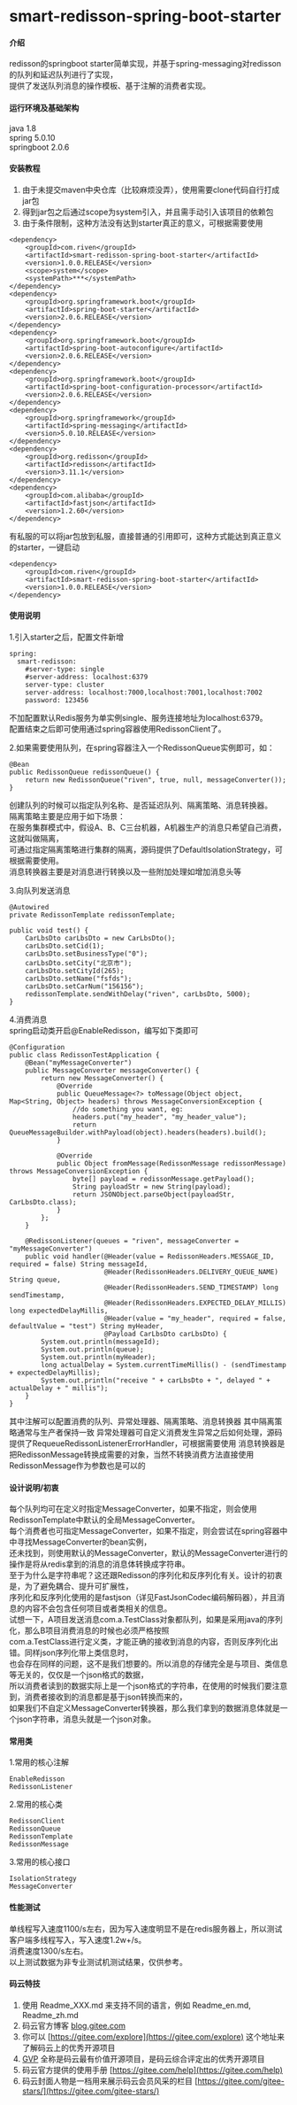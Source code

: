 # smart-redisson-spring-boot-starter

#### 介绍
redisson的springboot starter简单实现，并基于spring-messaging对redisson的队列和延迟队列进行了实现，\
提供了发送队列消息的操作模板、基于注解的消费者实现。

#### 运行环境及基础架构
java 1.8\
spring 5.0.10\
springboot 2.0.6

#### 安装教程
1. 由于未提交maven中央仓库（比较麻烦没弄），使用需要clone代码自行打成jar包
2. 得到jar包之后通过scope为system引入，并且需手动引入该项目的依赖包
3. 由于条件限制，这种方法没有达到starter真正的意义，可根据需要使用
```     
<dependency>
    <groupId>com.riven</groupId>
    <artifactId>smart-redisson-spring-boot-starter</artifactId>
    <version>1.0.0.RELEASE</version>
    <scope>system</scope>
    <systemPath>***</systemPath>
</dependency>
<dependency>
    <groupId>org.springframework.boot</groupId>
    <artifactId>spring-boot-starter</artifactId>
    <version>2.0.6.RELEASE</version>
</dependency>
<dependency>
    <groupId>org.springframework.boot</groupId>
    <artifactId>spring-boot-autoconfigure</artifactId>
    <version>2.0.6.RELEASE</version>
</dependency>
<dependency>
    <groupId>org.springframework.boot</groupId>
    <artifactId>spring-boot-configuration-processor</artifactId>
    <version>2.0.6.RELEASE</version>
</dependency>
<dependency>
    <groupId>org.springframework</groupId>
    <artifactId>spring-messaging</artifactId>
    <version>5.0.10.RELEASE</version>
</dependency>
<dependency>
    <groupId>org.redisson</groupId>
    <artifactId>redisson</artifactId>
    <version>3.11.1</version>
</dependency>
<dependency>
    <groupId>com.alibaba</groupId>
    <artifactId>fastjson</artifactId>
    <version>1.2.60</version>
</dependency>
``` 
有私服的可以将jar包放到私服，直接普通的引用即可，这种方式能达到真正意义的starter，一键启动
```
<dependency>
    <groupId>com.riven</groupId>
    <artifactId>smart-redisson-spring-boot-starter</artifactId>
    <version>1.0.0.RELEASE</version>
</dependency>
```

#### 使用说明
1.引入starter之后，配置文件新增
```
spring:
  smart-redisson:
    #server-type: single
    #server-address: localhost:6379
    server-type: cluster
    server-address: localhost:7000,localhost:7001,localhost:7002
    password: 123456
```
不加配置默认Redis服务为单实例single、服务连接地址为localhost:6379。\
配置结束之后即可使用通过spring容器使用RedissonClient了。

2.如果需要使用队列，在spring容器注入一个RedissonQueue实例即可，如：
```
@Bean
public RedissonQueue redissonQueue() {
    return new RedissonQueue("riven", true, null, messageConverter());
}
```
创建队列的时候可以指定队列名称、是否延迟队列、隔离策略、消息转换器。\
隔离策略主要是应用于如下场景：\
在服务集群模式中，假设A、B、C三台机器，A机器生产的消息只希望自己消费，这就叫做隔离，\
可通过指定隔离策略进行集群的隔离，源码提供了DefaultIsolationStrategy，可根据需要使用。\
消息转换器主要是对消息进行转换以及一些附加处理如增加消息头等

3.向队列发送消息
```
@Autowired
private RedissonTemplate redissonTemplate;

public void test() {
    CarLbsDto carLbsDto = new CarLbsDto();
    carLbsDto.setCid(1);
    carLbsDto.setBusinessType("0");
    carLbsDto.setCity("北京市");
    carLbsDto.setCityId(265);
    carLbsDto.setName("fsfds");
    carLbsDto.setCarNum("156156");
    redissonTemplate.sendWithDelay("riven", carLbsDto, 5000);
}
```
4.消费消息\
spring启动类开启@EnableRedisson，编写如下类即可
```
@Configuration
public class RedissonTestApplication {
    @Bean("myMessageConverter")
    public MessageConverter messageConverter() {
        return new MessageConverter() {
            @Override
            public QueueMessage<?> toMessage(Object object, Map<String, Object> headers) throws MessageConversionException {
                //do something you want, eg:
                headers.put("my_header", "my_header_value");
                return QueueMessageBuilder.withPayload(object).headers(headers).build();
            }

            @Override
            public Object fromMessage(RedissonMessage redissonMessage) throws MessageConversionException {
                byte[] payload = redissonMessage.getPayload();
                String payloadStr = new String(payload);
                return JSONObject.parseObject(payloadStr, CarLbsDto.class);
            }
        };
    }

    @RedissonListener(queues = "riven", messageConverter = "myMessageConverter")
    public void handler(@Header(value = RedissonHeaders.MESSAGE_ID, required = false) String messageId,
                        @Header(RedissonHeaders.DELIVERY_QUEUE_NAME) String queue,
                        @Header(RedissonHeaders.SEND_TIMESTAMP) long sendTimestamp,
                        @Header(RedissonHeaders.EXPECTED_DELAY_MILLIS) long expectedDelayMillis,
                        @Header(value = "my_header", required = false, defaultValue = "test") String myHeader,
                        @Payload CarLbsDto carLbsDto) {
        System.out.println(messageId);
        System.out.println(queue);
        System.out.println(myHeader);
        long actualDelay = System.currentTimeMillis() - (sendTimestamp + expectedDelayMillis);
        System.out.println("receive " + carLbsDto + ", delayed " + actualDelay + " millis");
    }
} 
```
其中注解可以配置消费的队列、异常处理器、隔离策略、消息转换器
其中隔离策略通常与生产者保持一致
异常处理器可自定义消费发生异常之后如何处理，源码提供了RequeueRedissonListenerErrorHandler，可根据需要使用
消息转换器是把RedissonMessage转换成需要的对象，当然不转换消费方法直接使用RedissonMessage作为参数也是可以的

#### 设计说明/初衷
每个队列均可在定义时指定MessageConverter，如果不指定，则会使用RedissonTemplate中默认的全局MessageConverter。\
每个消费者也可指定MessageConverter，如果不指定，则会尝试在spring容器中中寻找MessageConverter的bean实例，\
还未找到，则使用默认的MessageConverter，默认的MessageConverter进行的操作是将从redis拿到的消息的消息体转换成字符串。\
至于为什么是字符串呢？这还跟Redisson的序列化和反序列化有关。设计的初衷是，为了避免耦合、提升可扩展性，\
序列化和反序列化使用的是fastjson（详见FastJsonCodec编码解码器），并且消息的内容不会包含任何项目或者类相关的信息。\
试想一下，A项目发送消息com.a.TestClass对象都队列，如果是采用java的序列化，那么B项目消费消息的时候也必须严格按照\
com.a.TestClass进行定义类，才能正确的接收到消息的内容，否则反序列化出错。同样json序列化带上类信息时，\
也会存在同样的问题，这不是我们想要的。所以消息的存储完全是与项目、类信息等无关的，仅仅是一个json格式的数据，\
所以消费者读到的数据实际上是一个json格式的字符串，在使用的时候我们要注意到，消费者接收到的消息都是基于json转换而来的，\
如果我们不自定义MessageConverter转换器，那么我们拿到的数据消息体就是一个json字符串，消息头就是一个json对象。

#### 常用类
1.常用的核心注解
```
EnableRedisson
RedissonListener
```
2.常用的核心类
```
RedissonClient
RedissonQueue
RedissonTemplate
RedissonMessage
```
3.常用的核心接口
```
IsolationStrategy
MessageConverter
```

#### 性能测试
单线程写入速度1100/s左右，因为写入速度明显不是在redis服务器上，所以测试客户端多线程写入，写入速度1.2w+/s。\
消费速度1300/s左右。\
以上测试数据为非专业测试机测试结果，仅供参考。
#### 码云特技

1. 使用 Readme\_XXX.md 来支持不同的语言，例如 Readme\_en.md, Readme\_zh.md
2. 码云官方博客 [blog.gitee.com](https://blog.gitee.com)
3. 你可以 [https://gitee.com/explore](https://gitee.com/explore) 这个地址来了解码云上的优秀开源项目
4. [GVP](https://gitee.com/gvp) 全称是码云最有价值开源项目，是码云综合评定出的优秀开源项目
5. 码云官方提供的使用手册 [https://gitee.com/help](https://gitee.com/help)
6. 码云封面人物是一档用来展示码云会员风采的栏目 [https://gitee.com/gitee-stars/](https://gitee.com/gitee-stars/)